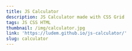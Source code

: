 ```yaml
---
title: JS Calculator
description: JS Calculator made with CSS Grid
tags: JS CSS HTML
thumbnail: /img/calculator.jpg
link: 'https://ludem.github.io/js-calculator/'
slug: calculator
---
```


